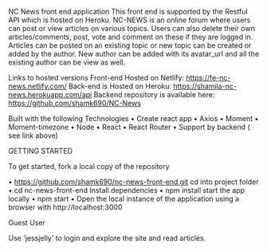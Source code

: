 NC News front end application
This front end is supported by the Restful API which is hosted on Heroku.
NC-NEWS is an online forum where users can post or view articles on various topics. Users can also delete their own articles/comments, post, vote and comment on these if they are logged in.
Articles can be posted on an existing topic or new topic can be created or added by the author.
New author can be added with its avatar_url and all the existing author can be view as well.

Links to hosted versions
Front-end Hosted on Netlify: https://fe-nc-news.netlify.com/
Back-end is Hosted on Heroku: https://shamila-nc-news.herokuapp.com/api
Backend repository is available here: https://github.com/shamk690/NC-News

Built with the following Technologies
• Create react app
• Axios
• Moment
• Moment-timezone
• Node
• React
• React Router
• Support by backend ( see link above)

GETTING STARTED

To get started, fork a local copy of the repository

• https://github.com/shamk690/nc-news-front-end.git
cd into project folder
• cd nc-news-front-end
Install dependencies
• npm install
start the app locally
• npm start
• Open the local instance of the application using a browser with http://localhost:3000

Guest User

Use 'jessjelly' to login and explore the site and read articles.
